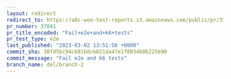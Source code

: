 ```yaml
---
layout: redirect
redirect_to: https://a8c-woo-test-reports.s3.amazonaws.com/public/pr/37041/e2e/index.html
pr_number: 37041
pr_title_encoded: "Fail+e2e+and+k6+tests"
pr_test_type: e2e
last_published: "2023-03-02 13:51:56 +0000"
commit_sha: 38fd5bc94c681b8cb021da47e1f0034b0b225690
commit_message: "Fail e2e and k6 tests"
branch_name: del/branch-2
---
```

